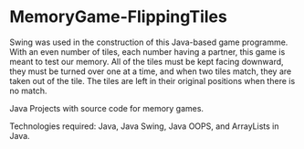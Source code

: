 # MemoryGame-FlippingTiles
Swing was used in the construction of this Java-based game programme. With an even number of tiles, each number having a partner, this game is meant to test our memory. All of the tiles must be kept facing downward, they must be turned over one at a time, and when two tiles match, they are taken out of the tile. The tiles are left in their original positions when there is no match. 

Java Projects with source code for memory games.

Technologies required: Java, Java Swing, Java OOPS, and ArrayLists in Java.
